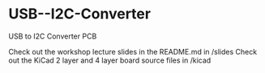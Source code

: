 # USB--I2C-Converter
USB to I2C Converter PCB

Check out the workshop lecture slides in the README.md in /slides
Check out the KiCad 2 layer and 4 layer board source files in /kicad
